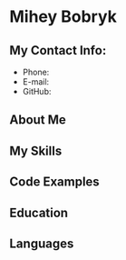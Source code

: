 # Mihey Bobryk

## My Contact Info:
* Phone:
* E-mail:
* GitHub:

## About Me
## My Skills
## Code Examples
## Education
## Languages
